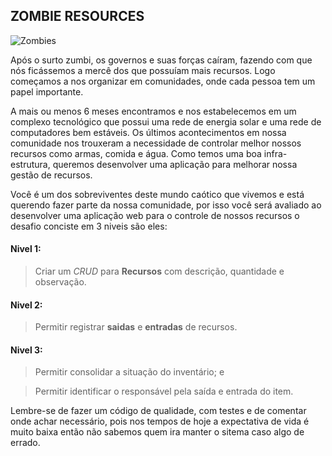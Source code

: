 ## ZOMBIE RESOURCES

![Zombies](https://1.bp.blogspot.com/-nZGSpAiM8JM/UoajD2jeZuI/AAAAAAAAAR4/YCOT3XpuKDU/s1600/apocalipse-zumbi.jpg)


Após o surto zumbi, os governos e suas forças caíram, fazendo com que nós ficássemos a mercê dos que possuíam mais recursos. Logo começamos a nos organizar em comunidades, onde cada pessoa tem um papel importante.

A mais ou menos 6 meses encontramos e nos estabelecemos em um complexo tecnológico que possui uma rede de energia solar e uma rede de computadores bem estáveis. Os últimos acontecimentos em nossa comunidade nos trouxeram a necessidade de controlar melhor nossos recursos como armas, comida e água. Como temos uma boa infra-estrutura, queremos desenvolver uma aplicação para melhorar nossa gestão de recursos.

Você é um dos sobreviventes deste mundo caótico que vivemos e está querendo fazer parte da nossa 
comunidade, por isso você será avaliado ao desenvolver uma aplicação web para o controle de nossos 
recursos o desafio conciste em 3 niveis são eles:

#### Nivel 1:
> Criar um _CRUD_ para **Recursos** com  descrição, quantidade e observação. 

#### Nivel 2:
> Permitir registrar **saidas** e **entradas** de recursos.

#### Nivel 3:
> Permitir consolidar a situação do inventário; e

> Permitir identificar o responsável pela saída e entrada do item.

Lembre-se de fazer um código de qualidade, com testes e de comentar onde achar necessário, 
pois nos tempos de hoje a expectativa de vida é muito baixa então não sabemos quem ira manter 
o sitema caso algo de errado.
